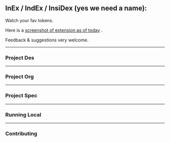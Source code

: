 

## InEx / IndEx / InsiDex (yes we need a name):

Watch your fav tokens.

Here is a [screenshot of extension as of today](https://github.com/pasupulaphani/finexsider/blob/master/meta/visual_v1.png) .

Feedback & suggestions very welcome.

---

### Project Des

---
### Project Org

---

### Project Spec

---

### Running Local

---

### Contributing
